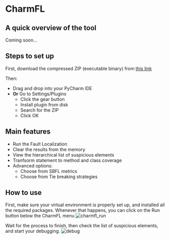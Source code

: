 # CharmFL

## A quick overview of the tool

Coming soon...

## Steps to set up 

 First, download the compressed ZIP (executable binary) from [this link]()
 
 Then: 
- Drag and drop into your PyCharm IDE
- **Or** Go to Settings/Plugins
   - Click the gear button
   - Install plugin from disk
   - Search for the ZIP
   - Click OK

## Main features
- Run the Fault Localization
- Clear the results from the memory
- View the hierarchical list of suspicious elements
- Tranfsorm statement to method and class coverage
- Advanced options:
    - Choose from SBFL metrics
    - Choose from Tie breaking strategies

## How to use

First, make sure your virtual environment is properly set up, and installed all the required packages.
Whenever that happens, you can click on the Run button below the CharmFL menu
![charmfl_run](https://user-images.githubusercontent.com/88377897/128152040-180491f2-1f3c-4baf-a1ea-d9c906db3505.png)

Wait for the process to finish, then check the list of suspicious elements, and start your debugging.
![debug](https://user-images.githubusercontent.com/88377897/128152110-05d6ac3b-6aa8-4952-a3b0-c118a70f34cb.png)



